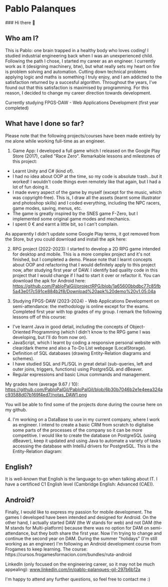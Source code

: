 <h1>Pablo Palanques</h1>
### Hi there 👋

<h2>Who am I?</h2>

This is Pablo: one brain trapped in a healthy body who loves coding! I studied industrial engineering back when I was an unexperienced child. Following the path I chose, I started my career as an engineer. I currently work as it (designing machinery, btw), but what really sets my heart on fire is problem solving and automation. Cutting down technical problems applying logic and maths is something I truly enjoy, and I am addicted to the satisfaction returned by a succesful algorithm. Throughout the years, I've found out that this satisfaction is maximised by programming. For this reason, I decided to change my career direction towards development.

Currently studying FPGS-DAW - Web Applications Development (first year completed)


<h2>What have I done so far?</h2>

Please note that the following projects/courses have been made entirely by me alone while working full-time as an engineer.

1) Game App: I developed a full game which I released on the Google Play Store (2017), called "Race Zero". Remarkable lessons and milestones of this project:
  - Learnt Unity and C# (kind of).
  - I had no idea about OOP at the time, so my code is absolute trash...but it worked! I wouldn't code things even remotely like that         again, but I had a lot of fun doing it.
  - I made every aspect of the game by myself (except for the music, which was copyright-free). This is, I draw all the assets (learnt some   illustrator and photoshop skills) and I coded everything, including the NPC racers, game modes, saving, menus, etc.
  - The game is greatly inspired by the SNES game F-Zero, but I implemented some original game modes and mechanics.
  - I spent 0 € and earnt a little bit, so I can't complain.

  As apparently I didn't update some Google Play terms, it got removed from the Store, but you could download and install the apk here:
  

2) RPG project (2022-2023): I started to develop a 2D RPG game intended for desktop and mobile. This is a more complex project and it's not finished, but I completed a demo. Please note that I learnt concepts about OOP and refactoring that I would definitely apply to this project now, after studying first year of DAW. I identify bad quality code in this project that I would change if I had to start it over or refactor it. You can download the apk for Android here:
https://github.com/PabloPalGil/projectRPG/blob/1a65600bbdbc77c85fb5a43e017c591ce884b2f8/Download%20apk%20demo%20v1.05.04a


4) Studying FPGS-DAW (2023-2024) - Web Applications Development on semi-attendance: the methodology is online except for the exams. Completed first year with top grades of my group. I remark the following lessons off of this course:
  - I've learnt Java in good detail, including the concepts of Object-Oriented Programming (which I didn't know to the RPG game I was       developing, but I'll do from now on).
  - JavaScript, which I learnt by coding a responsive personal website with clear/dark theme and also a To-Do List webpage (LocalStorage).
  - Definition of SQL databases (drawing Entity-Relation diagrams and schemes).
  - I have studied SQL and PL/SQL in great detail (sub-queries, left and outer joins, triggers, functions) using PostgreSQL and dBeaver.
  - Regular expressions and basic Linux commands and management.

  My grades here (average 9.67 / 10):
  https://github.com/PabloPalGil/PabloPalGil/blob/6b30b7046b2e1e4eea324ac93588d07b169f4ed7/notas_DAW1.png
  
  You will be able to find some of the projects done during the course here on my github.

4) I'm working on a DataBase to use in my current company, where I work as engineer. I intend to create a basic CRM from scratch to digitalise some parts of the processes of the company so it can be more competitive. I would like to create the database on PostgreSQL (using dBeaver), keep it updated and using Java to automate a variety of tasks accessing the database with IntelliJ drivers for PostgreSQL.
This is the Entity-Relation diagram:

<h2>English?</h2>
It is well-known that English is the language to-go when talking about IT. I have a certificed C1 English level (Cambridge English: Advanced (CAE)).

<h2>Android?</h2>
Finally, I would like to express my passion for mobile development. The games I developed have been intended and designed for Android. On the other hand, I actually started DAW (the W stands for web) and not DAM (the M stands for Multi-platform) because there was no option for DAM on semi-attendance, but they both share the first year. Now I'm trying to change and continue the second year on DAM. During the summer "holidays" (I'm still working as an engineer) I'm following an Android development course from Frogames to keep learning. The course:
https://cursos.frogamesformacion.com/bundles/ruta-android

LinkedIn (only focused on the engineering career, so it may not be much appealing):
www.linkedin.com/in/pablo-palanques-gil-297b6b12a

I'm happy to attend any further questions, so feel free to contact me :)
